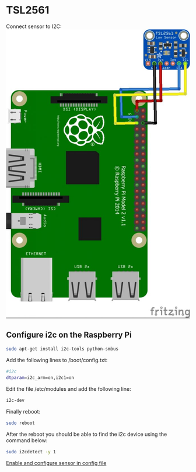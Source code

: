 # TSL2561

Connect sensor to I2C:
![conn](img/pi-and-tsl2561_bb-652x1024.jpg)

## Configure i2c on the Raspberry Pi
```bash
sudo apt-get install i2c-tools python-smbus
```
Add the following lines to /boot/config.txt:
```bash
#i2c
dtparam=i2c_arm=on,i2c1=on
```
Edit the file /etc/modules and add the following line:
```bash
i2c-dev
``` 
Finally reboot:
```bash
sudo reboot
```
After the reboot you should be able to find the i2c device using the command below:
```bash
sudo i2cdetect -y 1
```

[Enable and configure sensor in config file](serverConfig.md)